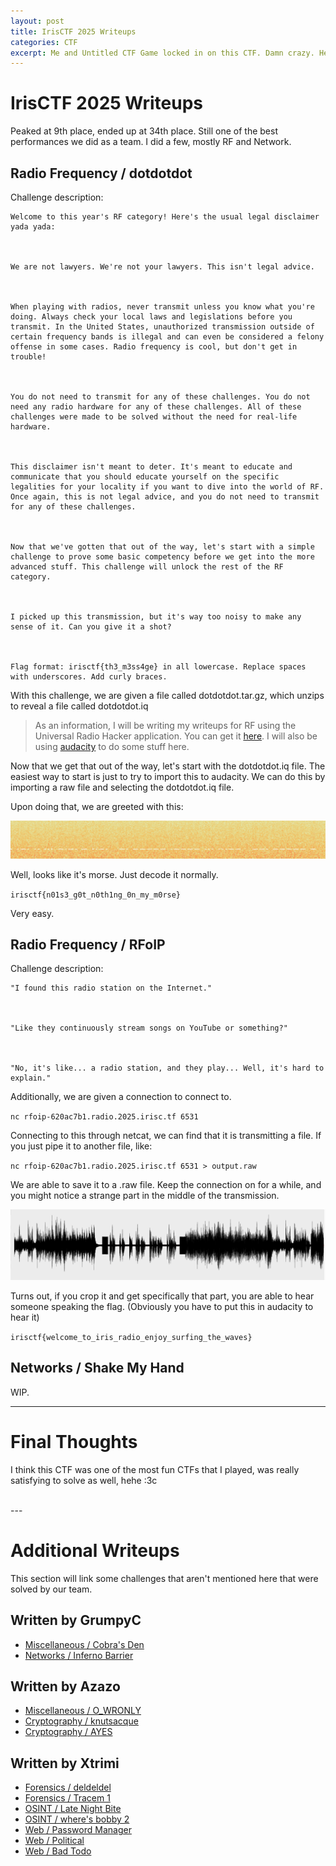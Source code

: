 ```yaml
---
layout: post
title: IrisCTF 2025 Writeups
categories: CTF
excerpt: Me and Untitled CTF Game locked in on this CTF. Damn crazy. Here's some writeups for the challenges I solved.
---
```


<h1>
    IrisCTF 2025 Writeups
</h1>

Peaked at 9th place, ended up at 34th place. Still one of the best performances we did as a team. I did a few, mostly RF and Network.

<h2>
    Radio Frequency / dotdotdot
</h2>

Challenge description:

```
Welcome to this year's RF category! Here's the usual legal disclaimer yada yada:

 

We are not lawyers. We're not your lawyers. This isn't legal advice.

 

When playing with radios, never transmit unless you know what you're doing. Always check your local laws and legislations before you transmit. In the United States, unauthorized transmission outside of certain frequency bands is illegal and can even be considered a felony offense in some cases. Radio frequency is cool, but don't get in trouble!

 

You do not need to transmit for any of these challenges. You do not need any radio hardware for any of these challenges. All of these challenges were made to be solved without the need for real-life hardware.

 

This disclaimer isn't meant to deter. It's meant to educate and communicate that you should educate yourself on the specific legalities for your locality if you want to dive into the world of RF. Once again, this is not legal advice, and you do not need to transmit for any of these challenges.

 

Now that we've gotten that out of the way, let's start with a simple challenge to prove some basic competency before we get into the more advanced stuff. This challenge will unlock the rest of the RF category.

 

I picked up this transmission, but it's way too noisy to make any sense of it. Can you give it a shot?

 

Flag format: irisctf{th3_m3ss4ge} in all lowercase. Replace spaces with underscores. Add curly braces.
```

With this challenge, we are given a file called dotdotdot.tar.gz, which unzips to reveal a file called dotdotdot.iq

> As an information, I will be writing my writeups for RF using the Universal Radio Hacker application. You can get it [here](https://github.com/jopohl/urh). I will also be using [audacity](https://www.audacityteam.org/) to do some stuff here.

Now that we get that out of the way, let's start with the dotdotdot.iq file. The easiest way to start is just to try to import this to audacity. We can do this by importing a raw file and selecting the dotdotdot.iq file.

Upon doing that, we are greeted with this:

![Morse](/images/blogimages/morsmorse.png)

Well, looks like it's morse. Just decode it normally.

`irisctf{n01s3_g0t_n0th1ng_0n_my_m0rse}`

Very easy.


<h2>
    Radio Frequency / RFoIP
</h2>

Challenge description:

```
"I found this radio station on the Internet."

 

"Like they continuously stream songs on YouTube or something?"

 

"No, it's like... a radio station, and they play... Well, it's hard to explain."
```

Additionally, we are given a connection to connect to.

`nc rfoip-620ac7b1.radio.2025.irisc.tf 6531`

Connecting to this through netcat, we can find that it is transmitting a file. If you just pipe it to another file, like:

`nc rfoip-620ac7b1.radio.2025.irisc.tf 6531 > output.raw`

We are able to save it to a .raw file. Keep the connection on for a while, and you might notice a strange part in the middle of the transmission.

![Looks like something odd](/images/blogimages/weirdsounds.png)

Turns out, if you crop it and get specifically that part, you are able to hear someone speaking the flag.
(Obviously you have to put this in audacity to hear it)

`irisctf{welcome_to_iris_radio_enjoy_surfing_the_waves}`

<h2>
    Networks / Shake My Hand
</h2>

WIP.

___

<h1>Final Thoughts</h1>

I think this CTF was one of the most fun CTFs that I played, was really satisfying to solve as well, hehe :3c

<br>
---

<h1>Additional Writeups</h1>

This section will link some challenges that aren't mentioned here that were solved by our team.

<h2>
Written by GrumpyC
</h2>

- [Miscellaneous / Cobra's Den](https://hackmd.io/@GrumpyC/H1ZVC3uI1x)
- [Networks / Inferno Barrier](https://hackmd.io/@GrumpyC/BkP9XGFLke)

    
<h2>
Written by Azazo
</h2>

- [Miscellaneous / O_WRONLY](https://azazazo.github.io/posts/irisctf25/#misc---o_wronly)
- [Cryptography / knutsacque](https://azazazo.github.io/posts/irisctf25/#crypto---knutsacque)
- [Cryptography / AYES](https://azazazo.github.io/posts/irisctf25/#crypto---ayes)

<h2>
Written by Xtrimi
</h2>

- [Forensics / deldeldel](https://xtrimi.github.io/posts/iris25/#deldeldel-50)
- [Forensics / Tracem 1](https://xtrimi.github.io/posts/iris25/#tracem-1-152)
- [OSINT / Late Night Bite](https://xtrimi.github.io/posts/iris25/#late-night-bite-50)
- [OSINT / where's bobby 2](https://xtrimi.github.io/posts/iris25/#wheres-bobby-2-50)
- [Web / Password Manager](https://xtrimi.github.io/posts/iris25/#password-manager-50)
- [Web / Political](https://xtrimi.github.io/posts/iris25/#political-50)
- [Web / Bad Todo](https://xtrimi.github.io/posts/iris25/#bad-todo-247)